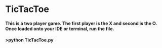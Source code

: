 # TicTacToe

#### This is a two player game. The first player is the X and second is the O. Once loaded onto your IDE or terminal, run the file.
#### >python TicTacToe.py
